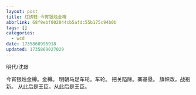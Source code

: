 ```yaml
---
layout: post
title: 红绣鞋·今宵银烛金樽
abbrlink: 68f9ebf002844cb5afdc55b175c94b0b
tags: []
categories:
  - wcd
date: 1735868995918
updated: 1735869027029
---
```


明代/沈璟

今宵银烛金樽。金樽。
明朝马足车轮。车轮。
把关隘除。寨基垦。
旗帜改。战袍新。
从此后是王臣。从此后是王臣。
